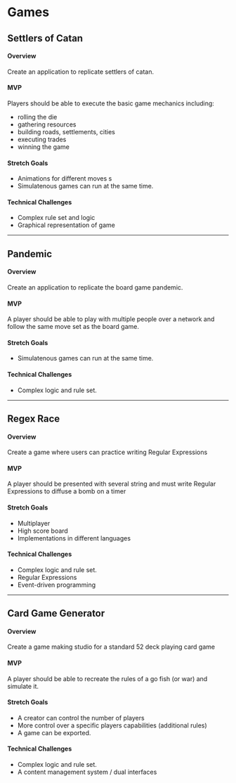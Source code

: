 # Games

## Settlers of Catan

#### Overview
Create an application to replicate settlers of catan. 

#### MVP
Players should be able to execute the basic game mechanics including: 
* rolling the die 
* gathering resources
* building roads, settlements, cities
* executing trades
* winning the game

#### Stretch Goals
* Animations for different moves
s
* Simulatenous games can run at the same time. 

#### Technical Challenges
* Complex rule set and logic
* Graphical representation of game

---

## Pandemic

#### Overview
Create an application to replicate the board game pandemic.

#### MVP
A player should be able to play with multiple people over a network and follow the same move set as the board game.

#### Stretch Goals
* Simulatenous games can run at the same time. 

#### Technical Challenges
* Complex logic and rule set.

---

## Regex Race

#### Overview
Create a game where users can practice writing Regular Expressions

#### MVP
A player should be presented with several string and must write Regular Expressions to diffuse a bomb on a timer

#### Stretch Goals
* Multiplayer
* High score board
* Implementations in different languages

#### Technical Challenges
* Complex logic and rule set.
* Regular Expressions
* Event-driven programming

---

## Card Game Generator

#### Overview
Create a game making studio for a standard 52 deck playing card game

#### MVP
A player should be able to recreate the rules of a go fish (or war) and simulate it.

#### Stretch Goals
* A creator can control the number of players
* More control over a specific players capabilities (additional rules)
* A game can be exported. 

#### Technical Challenges
* Complex logic and rule set.
* A content management system / dual interfaces
